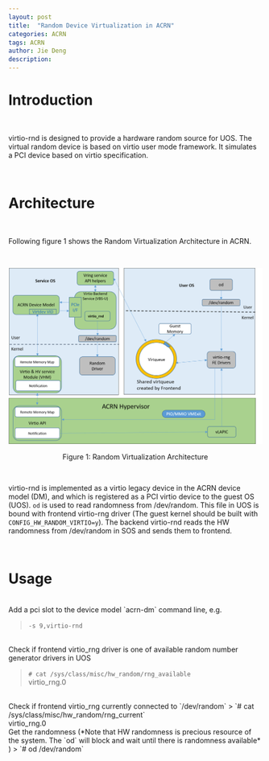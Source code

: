 ```yaml
---
layout: post
title:  "Random Device Virtualization in ACRN"
categories: ACRN
tags: ACRN
author: Jie Deng
description: 
---
```


# Introduction 
<br>

virtio-rnd is designed to provide a hardware random source for UOS. The virtual random device is based on virtio user mode framework. It simulates a PCI device based on virtio specification.

<br>

# Architecture
<br>

Following figure 1 shows the Random Virtualization Architecture in ACRN.

<br>

![random_architecture](/assets/images/acrn-vtrnd/random_architecture.png)
<p align="center">Figure 1: Random Virtualization Architecture</p>

<br>


virtio-rnd is implemented as a virtio legacy device in the ACRN device model (DM), and which is registered as a PCI virtio device to the guest OS (UOS). `od` is used to read randomness from /dev/random. This file in UOS is bound with frontend virtio-rng driver (The guest kernel should be built with `CONFIG_HW_RANDOM_VIRTIO=y`). The backend virtio-rnd reads the HW randomness from /dev/random in SOS and sends them to frontend.

<br>

# Usage

<br>
Add a pci slot to the device model `acrn-dm` command line, e.g.

> `-s 9,virtio-rnd`

<br>
Check if frontend virtio_rng driver is one of available random number generator drivers in UOS

> `# cat /sys/class/misc/hw_random/rng_available` <br> virtio_rng.0

<br>
Check if frontend virtio_rng currently connected to `/dev/random`
> `# cat /sys/class/misc/hw_random/rng_current` <br> virtio_rng.0

<br>
Get the randomness (*Note that HW randomness is precious resource of the system. The `od` will block and wait until there is randomness available*  )
> `# od /dev/random`
